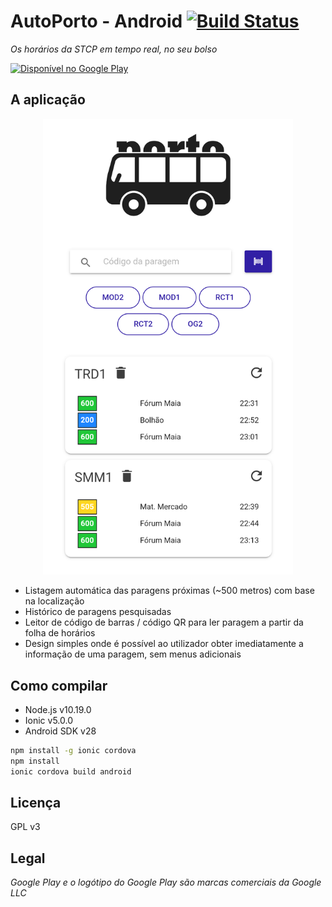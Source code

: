 # AutoPorto - Android [![Build Status](https://travis-ci.com/randrade23/AutoPorto-Android.svg?token=U9qJgnd9JP3PkpQRzKCB&branch=master)](https://travis-ci.com/randrade23/AutoPorto-Android)

_Os horários da STCP em tempo real, no seu bolso_

<a href='https://play.google.com/store/apps/details?id=pt.ruiandrade.autoporto&pcampaignid=pcampaignidMKT-Other-global-all-co-prtnr-py-PartBadge-Mar2515-1'><img alt='Disponível no Google Play' src='https://play.google.com/intl/pt-BR/badges/static/images/badges/pt_badge_web_generic.png' width="200px"/></a>

## A aplicação

<p align="center">
  <img width="400" src="md/screenshot.png">
</p>

* Listagem automática das paragens próximas (~500 metros) com base na localização
* Histórico de paragens pesquisadas
* Leitor de código de barras / código QR para ler paragem a partir da folha de horários
* Design simples onde é possível ao utilizador obter imediatamente a informação de uma paragem, sem menus adicionais

## Como compilar

* Node.js v10.19.0
* Ionic v5.0.0
* Android SDK v28

```bash
npm install -g ionic cordova
npm install
ionic cordova build android
```

## Licença

GPL v3

## Legal

_Google Play e o logótipo do Google Play são marcas comerciais da Google LLC_
